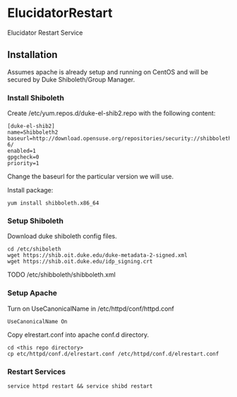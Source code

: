 # ElucidatorRestart
Elucidator Restart Service

## Installation
Assumes apache is already setup and running on CentOS and will be secured by Duke Shiboleth/Group Manager.

### Install Shiboleth
Create /etc/yum.repos.d/duke-el-shib2.repo with the following content:
```
[duke-el-shib2]
name=Shibboleth2
baseurl=http://download.opensuse.org/repositories/security://shibboleth/CentOS_CentOS-6/
enabled=1
gpgcheck=0
priority=1
```
Change the baseurl for the particular version we will use.

Install package:
```
yum install shibboleth.x86_64
```

### Setup Shiboleth
Download duke shiboleth config files.
```
cd /etc/shiboleth
wget https://shib.oit.duke.edu/duke-metadata-2-signed.xml
wget https://shib.oit.duke.edu/idp_signing.crt
```

TODO /etc/shibboleth/shibboleth.xml


### Setup Apache
Turn on UseCanonicalName in /etc/httpd/conf/httpd.conf
```
UseCanonicalName On
```

Copy elrestart.conf into apache conf.d directory.
```
cd <this repo directory>
cp etc/httpd/conf.d/elrestart.conf /etc/httpd/conf.d/elrestart.conf
```

### Restart Services
```
service httpd restart && service shibd restart
```
